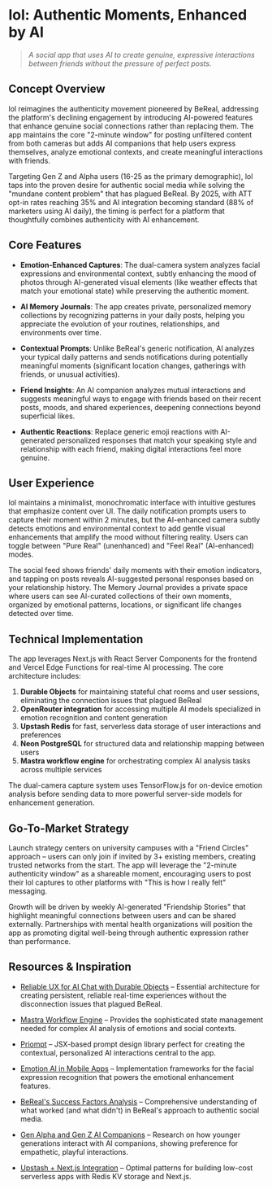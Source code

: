 # **lol: Authentic Moments, Enhanced by AI**

> *A social app that uses AI to create genuine, expressive interactions between friends without the pressure of perfect posts.*

## Concept Overview
lol reimagines the authenticity movement pioneered by BeReal, addressing the platform's declining engagement by introducing AI-powered features that enhance genuine social connections rather than replacing them. The app maintains the core "2-minute window" for posting unfiltered content from both cameras but adds AI companions that help users express themselves, analyze emotional contexts, and create meaningful interactions with friends. 

Targeting Gen Z and Alpha users (16-25 as the primary demographic), lol taps into the proven desire for authentic social media while solving the "mundane content problem" that has plagued BeReal. By 2025, with ATT opt-in rates reaching 35% and AI integration becoming standard (88% of marketers using AI daily), the timing is perfect for a platform that thoughtfully combines authenticity with AI enhancement.

## Core Features

* **Emotion-Enhanced Captures**: The dual-camera system analyzes facial expressions and environmental context, subtly enhancing the mood of photos through AI-generated visual elements (like weather effects that match your emotional state) while preserving the authentic moment.

* **AI Memory Journals**: The app creates private, personalized memory collections by recognizing patterns in your daily posts, helping you appreciate the evolution of your routines, relationships, and environments over time.

* **Contextual Prompts**: Unlike BeReal's generic notification, AI analyzes your typical daily patterns and sends notifications during potentially meaningful moments (significant location changes, gatherings with friends, or unusual activities).

* **Friend Insights**: An AI companion analyzes mutual interactions and suggests meaningful ways to engage with friends based on their recent posts, moods, and shared experiences, deepening connections beyond superficial likes.

* **Authentic Reactions**: Replace generic emoji reactions with AI-generated personalized responses that match your speaking style and relationship with each friend, making digital interactions feel more genuine.

## User Experience

lol maintains a minimalist, monochromatic interface with intuitive gestures that emphasize content over UI. The daily notification prompts users to capture their moment within 2 minutes, but the AI-enhanced camera subtly detects emotions and environmental context to add gentle visual enhancements that amplify the mood without filtering reality. Users can toggle between "Pure Real" (unenhanced) and "Feel Real" (AI-enhanced) modes.

The social feed shows friends' daily moments with their emotion indicators, and tapping on posts reveals AI-suggested personal responses based on your relationship history. The Memory Journal provides a private space where users can see AI-curated collections of their own moments, organized by emotional patterns, locations, or significant life changes detected over time.

## Technical Implementation

The app leverages Next.js with React Server Components for the frontend and Vercel Edge Functions for real-time AI processing. The core architecture includes:

1. **Durable Objects** for maintaining stateful chat rooms and user sessions, eliminating the connection issues that plagued BeReal
2. **OpenRouter integration** for accessing multiple AI models specialized in emotion recognition and content generation
3. **Upstash Redis** for fast, serverless data storage of user interactions and preferences
4. **Neon PostgreSQL** for structured data and relationship mapping between users
5. **Mastra workflow engine** for orchestrating complex AI analysis tasks across multiple services

The dual-camera capture system uses TensorFlow.js for on-device emotion analysis before sending data to more powerful server-side models for enhancement generation.

## Go-To-Market Strategy

Launch strategy centers on university campuses with a "Friend Circles" approach – users can only join if invited by 3+ existing members, creating trusted networks from the start. The app will leverage the "2-minute authenticity window" as a shareable moment, encouraging users to post their lol captures to other platforms with "This is how I really felt" messaging.

Growth will be driven by weekly AI-generated "Friendship Stories" that highlight meaningful connections between users and can be shared externally. Partnerships with mental health organizations will position the app as promoting digital well-being through authentic expression rather than performance.

## Resources & Inspiration

* [Reliable UX for AI Chat with Durable Objects](https://sunilpai.dev/posts/reliable-ux-for-ai-chat-with-durable-objects/) – Essential architecture for creating persistent, reliable real-time experiences without the disconnection issues that plagued BeReal.

* [Mastra Workflow Engine](https://github.com/zackees/mastra) – Provides the sophisticated state management needed for complex AI analysis of emotions and social contexts.

* [Priompt](https://github.com/anysphere/priompt) – JSX-based prompt design library perfect for creating the contextual, personalized AI interactions central to the app.

* [Emotion AI in Mobile Apps](https://www.affectiva.com/emotion-ai-overview) – Implementation frameworks for the facial expression recognition that powers the emotional enhancement features.

* [BeReal's Success Factors Analysis](https://www.businessofapps.com/data/bereal-statistics/) – Comprehensive understanding of what worked (and what didn't) in BeReal's approach to authentic social media.

* [Gen Alpha and Gen Z AI Companions](https://www.gartner.com/en/articles/what-gen-z-and-millennials-want-from-generative-ai) – Research on how younger generations interact with AI companions, showing preference for empathetic, playful interactions.

* [Upstash + Next.js Integration](https://github.com/upstash/jstack) – Optimal patterns for building low-cost serverless apps with Redis KV storage and Next.js.